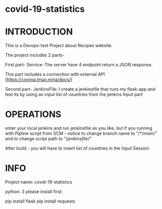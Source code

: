# covid-19-statistics

# INTRODUCTION
This is a Devops-test Project about Recipes website.

The project includes 2 parts-

First part- Service: The server have 4 endpoint return a JSON response. 

This part includes a connection with external API (https://corona.lmao.ninja/docs/)

Second part- JenkinsFile: I create a jenkinsfile that runs my flask-app and test its by using an input list of countries from the jenkins Input part

# OPERATIONS
enter your local jenkins and run jenkinsfile as you like,
but if you running with Pipline script from SCM - notice to change branch name to "/*/*main*/" 
and to change script path to "/*jenkinsfile*/"


After build - you will have to insert list of countries in the Input Session


# INFO
Project name: covid-19-statistics

python: 3
please install first:

pip install flask
pip install requests

